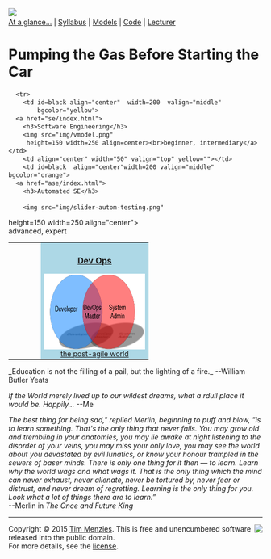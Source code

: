 [<img width=900 src="https://raw.githubusercontent.com/txt/mase/master/img/banner1.png">](https://github.com/txt/mase/blob/master/README.md)   
[At a glance...](https://github.com/txt/mase/blob/master/OVERVIEW.md) |
[Syllabus](https://github.com/txt/mase/blob/master/SYLLABUS.md) |
[Models](https://github.com/txt/mase/blob/master/MODELS.md) |
[Code](https://github.com/txt/mase/tree/master/src) |
[Lecturer](http://menzies.us) 


# Pumping the Gas Before Starting the Car

 <table width="850">

      <tr>
        <td id=black align="center"  width=200  valign="middle"
            bgcolor="yellow">
	  <a href="se/index.html">
	    <h3>Software Engineering</h3>
	    <img src="img/vmodel.png"
		 height=150 width=250 align=center><br>beginner, intermediary</a>
	</td>
        <td align="center" width="50" valign="top" yellow=""></td>
        <td id=black  align="center"width=200 valign="middle" bgcolor="orange">
	  <a href="ase/index.html">
	    <h3>Automated SE</h3>

        <img src="img/slider-autom-testing.png"
height=150  width=250 align="center"><br>advanced, expert</a></td>

<td align="center" width="50" valign="top" yellow=""></td>
<td id=black align=center width=200 valign="middle" bgcolor=lightblue>
<a href=""><h3>Dev Ops</h3>
<img align=center src="img/devops.png" width=250 height=150>
<br>
the post-agile world</a>
</td>
</tr>

</table>
_Education is not the filling of a pail, but the lighting of a fire._
--William Butler Yeats

_If the World merely lived up to our wildest dreams, what a rdull place it would be. Happily..._
--Me

_The best thing for being sad," replied Merlin, beginning to puff and blow, "is to learn something. That's the only thing that never fails. You may grow old and trembling in your anatomies, you may lie awake at night listening to the disorder of your veins, you may miss your only love, you may see the world about you devastated by evil lunatics, or know your honour trampled in the sewers of baser minds. There is only one thing for it then — to learn. Learn why the world wags and what wags it. That is the only thing which the mind can never exhaust, never alienate, never be tortured by, never fear or distrust, and never dream of regretting. Learning is the only thing for you. Look what a lot of things there are to learn.”_   
--Merlin in _The Once and Future King_



_________

<img align=right src="https://raw.githubusercontent.com/txt/mase/master/img/pd-icon.png">Copyright © 2015 [Tim Menzies](http://menzies.us).
This is free and unencumbered software released into the public domain.   
For more details, see the [license](https://github.com/txt/mase/blob/master/LICENSE.md).

